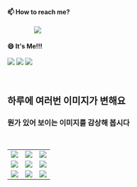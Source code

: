 #### 📫 How to reach me?
<a href="mailto:thquddnr123@gmail.com">
    <img 
        src="https://img.shields.io/badge/Gmail-d14836?style=flat-square&logo=Gmail&logoColor=white&link=mailto:thquddnr123@gmail.com"
        style="height : auto; margin-left : 60px; margin-right : 60px;"/>
</a>

#### 😄 It's Me!!!

<a href="https://cybecho.notion.site/SBU-s-Archives-854ccd3338c2456a867956f26143998a" target="_blank"><img src="https://img.shields.io/badge/Portfolio-303030?style=for-the-badge&logo=Notion&logoColor=white"/></a>
<a href="https://www.instagram.com/junk_warrior_vintage/" target="_blank"><img src="https://img.shields.io/badge/@junk_warrir_vintage-E4405F?style=for-the-badge&logo=Instagram&logoColor=white"/></a>
<a href="https://www.behance.net/thquddnr125654" target="_blank"><img src="https://img.shields.io/badge/Behance-1769FF?style=for-the-badge&logo=Behance&logoColor=white"/></a>

</br>

## 하루에 여러번 이미지가 변해요
### 뭔가 있어 보이는 이미지를 감상해 봅시다

<!--
마크업 바로보기 사이트
https://dillinger.io/ 
-->
 <br/> <table>
<tr>
<td><img src='https://www.random-art.org/img/large/415757.jpg'></td>
<td><img src='https://www.random-art.org/img/large/415869.jpg'></td>
<td><img src='https://www.random-art.org/img/large/415936.jpg'></td>
</tr>
<tr>
<td><img src='https://www.random-art.org/img/large/415843.jpg'></td>
<td><img src='https://www.random-art.org/img/large/417483.jpg'></td>
<td><img src='https://www.random-art.org/img/large/417010.jpg'></td>
</tr>
<tr>
<td><img src='https://www.random-art.org/img/large/416959.jpg'></td>
<td><img src='https://www.random-art.org/img/large/415818.jpg'></td>
<td><img src='https://www.random-art.org/img/large/416056.jpg'></td>
</tr>
</table>
